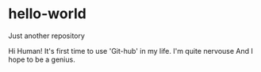 # hello-world
Just  another repository

Hi Human!
It's first time to use 'Git-hub' in my life.
I'm quite nervouse 
And I hope to be a genius.
